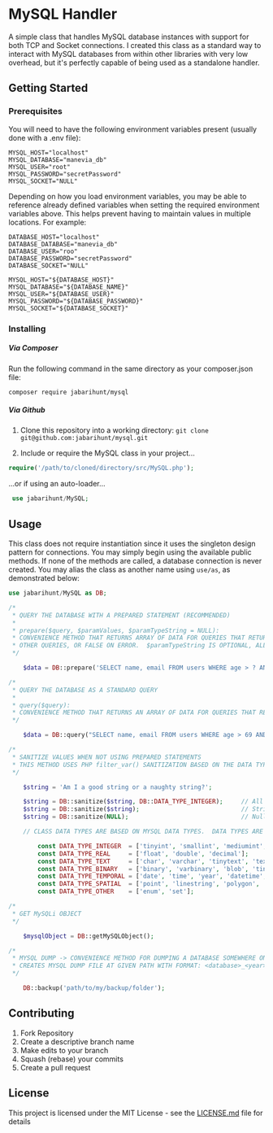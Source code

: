# MySQL Handler

A simple class that handles MySQL database instances with support for both TCP and Socket connections.  I created this class as a standard way to interact with MySQL databases from within other libraries with very low overhead, but it's perfectly capable of being used as a standalone handler.

## Getting Started

### Prerequisites

You will need to have the following environment variables present (usually done with a .env file):

```dotenv
MYSQL_HOST="localhost"
MYSQL_DATABASE="manevia_db"
MYSQL_USER="root"
MYSQL_PASSWORD="secretPassword"
MYSQL_SOCKET="NULL"
```

Depending on how you load environment variables, you may be able to reference already defined variables when setting the required environment variables above.  This helps prevent having to maintain values in multiple locations.  For example:

```dotenv
DATABASE_HOST="localhost"
DATABASE_DATABASE="manevia_db"
DATABASE_USER="roo"
DATABASE_PASSWORD="secretPassword"
DATABASE_SOCKET="NULL"

MYSQL_HOST="${DATABASE_HOST}"
MYSQL_DATABASE="${DATABASE_NAME}"
MYSQL_USER="${DATABASE_USER}"
MYSQL_PASSWORD="${DATABASE_PASSWORD}"
MYSQL_SOCKET="${DATABASE_SOCKET}"
```
### Installing

##### Via Composer

Run the following command in the same directory as your composer.json file:

`composer require jabarihunt/mysql`

##### Via Github

1. Clone this repository into a working directory: `git clone git@github.com:jabarihunt/mysql.git`

2. Include or require the MySQL class in your project...

```php
require('/path/to/cloned/directory/src/MySQL.php');
```
...or if using an auto-loader...

```php
 use jabarihunt/MySQL;
```

## Usage

This class does not require instantiation since it uses the singleton design pattern for connections.  You may simply begin using the available public methods.  If none of the methods are called, a database connection is never created.  You may alias the class as another name using `use/as`, as demonstrated below: 

```php
use jabarihunt/MySQL as DB;

/*
 * QUERY THE DATABASE WITH A PREPARED STATEMENT (RECOMMENDED)
 * 
 * prepare($query, $paramValues, $paramTypeString = NULL):
 * CONVENIENCE METHOD THAT RETURNS ARRAY OF DATA FOR QUERIES THAT RETURN A RESULT SET, THE NUMBER OF AFFECTED ROWS FOR ALL
 * OTHER QUERIES, OR FALSE ON ERROR.  $paramTypeString IS OPTIONAL, ALL VALUES WILL BE SENT AS STRINGS IF NOT PROVIDED.
 */

    $data = DB::prepare('SELECT name, email FROM users WHERE age > ? AND status = ? AND days_active >= ?', [357, 'retired', 30], 'isi');

/*
 * QUERY THE DATABASE AS A STANDARD QUERY
 * 
 * query($query):
 * CONVENIENCE METHOD THAT RETURNS AN ARRAY OF DATA FOR QUERIES THAT RETURN A RESULT SET, TRUE ON SUCCESS, OR FALSE ON ERROR.
 */

    $data = DB::query("SELECT name, email FROM users WHERE age > 69 AND status = 'retired' AND days_active >= 30");

/*
 * SANITIZE VALUES WHEN NOT USING PREPARED STATEMENTS
 * THIS METHOD USES PHP filter_var() SANITIZATION BASED ON THE DATA TYPE
 */

    $string = 'Am I a good string or a naughty string?';

    $string = DB::sanitize($string, DB::DATA_TYPE_INTEGER);     // All characters removed since sanitizing as an int data type!
    $string = DB::sanitize($string);                            // String remains since method defaults to DB::DATA_TYPE_TEXT
    $string = DB::sanitize(NULL);                               // Null values are converted to an empty string before sanitizing

    // CLASS DATA TYPES ARE BASED ON MYSQL DATA TYPES.  DATA TYPES ARE DECLARED IN THE CLASS AS SHOWN BELOW:

        const DATA_TYPE_INTEGER  = ['tinyint', 'smallint', 'mediumint', 'int', 'bigint', 'bit'];
        const DATA_TYPE_REAL     = ['float', 'double', 'decimal'];
        const DATA_TYPE_TEXT     = ['char', 'varchar', 'tinytext', 'text', 'mediumtext', 'longtext'];
        const DATA_TYPE_BINARY   = ['binary', 'varbinary', 'blob', 'tinyblob', 'mediumblob', 'longblob'];
        const DATA_TYPE_TEMPORAL = ['date', 'time', 'year', 'datetime', 'timestamp'];
        const DATA_TYPE_SPATIAL  = ['point', 'linestring', 'polygon', 'geometry', 'multipoint', 'multilinestring', 'multipolygon', 'geometrycollection'];
        const DATA_TYPE_OTHER    = ['enum', 'set'];

/*
 * GET MySQLi OBJECT
 */

    $mysqlObject = DB::getMySQLObject();

/*
 * MYSQL DUMP -> CONVENIENCE METHOD FOR DUMPING A DATABASE SOMEWHERE ON THE MACHINE | USE WITH CAUTION!!!
 * CREATES MYSQL DUMP FILE AT GIVEN PATH WITH FORMAT: <database>_<year>-<month>-<day>_<unix timestamp>.sql
 */

    DB::backup('path/to/my/backup/folder');
```

## Contributing

1. Fork Repository
2. Create a descriptive branch name
3. Make edits to your branch
4. Squash (rebase) your commits
5. Create a pull request

## License

This project is licensed under the MIT License - see the [LICENSE.md](LICENSE.md) file for details
